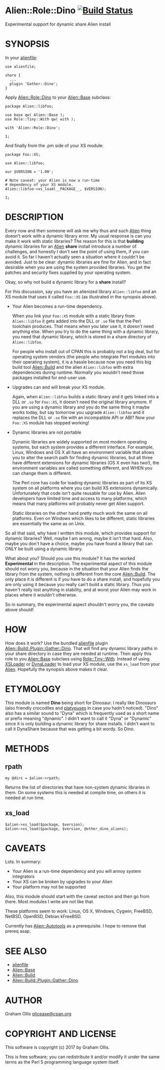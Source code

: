 # Alien::Role::Dino [![Build Status](https://secure.travis-ci.org/Perl5-Alien/Alien-Role-Dino.png)](http://travis-ci.org/Perl5-Alien/Alien-Role-Dino)

Experimental support for dynamic share Alien install

# SYNOPSIS

In your [alienfile](https://metacpan.org/pod/alienfile):

    use alienfile;
    
    share {
      ...
      plugin 'Gather::Dino';
    }

Apply [Alien::Role::Dino](https://metacpan.org/pod/Alien::Role::Dino) to your [Alien::Base](https://metacpan.org/pod/Alien::Base) subclass:

    package Alien::libfoo;
    
    use base qw( Alien::Base );
    use Role::Tiny::With qw( with );
    
    with 'Alien::Role::Dino';
    
    1;

And finally from the .pm side of your XS module:

    package Foo::XS;
    
    use Alien::libfoo;
    
    our $VERSION = '1.00';
    
    # Note caveat: your Alien is now a run-time
    # dependency of your XS module.
    Alien::libfoo->xs_load(__PACKAGE__, $VERSION);
    
    1;

# DESCRIPTION

Every now and then someone will ask me why thus and such [Alien](https://metacpan.org/pod/Alien) thing 
doesn't work with a dynamic library error.  My usual response is can you 
make it work with static libraries?  The reason for this is that 
**building** dynamic libraries for an [Alien](https://metacpan.org/pod/Alien) **share** install introduce 
a number of challenges, and honestly I don't see the point of using 
them, if you can avoid it.  So far I haven't actually seen a situation 
where it couldn't be avoided.  Just to be clear: dynamic libraries are 
fine for Alien, and in fact desirable when you are using the system 
provided libraries.  You get the patches and security fixes supplied by 
your operating system.

Okay, so why not build a dynamic library for a **share** install?

For this discussion, say you have an alienized library `Alien::libfoo` 
and an XS module that uses it called `Foo::XS` (as illustrated in the 
synopsis above).

- Your Alien becomes a run-time dependency.

    When you link your `Foo::XS` module with a static library from 
    `Alien::libfoo` it gets added into the DLL or `.so` file that the Perl 
    toolchain produces.  That means when you later use it, it doesn't need 
    anything else.  When you try to do the same thing with a dynamic 
    library, you need that dynamic library, which is stored in a share 
    directory of `Alien::libfoo`.

    For people who install out of CPAN this is probably not a big deal, but 
    for operating system vendors (the people who integrate Perl modules into 
    their operating system), it is a hassle because now you need this big 
    build tool [Alien::Build](https://metacpan.org/pod/Alien::Build) and the alien `Alien::libfoo` with extra 
    dependencies during runtime.  Normally you wouldn't need those packages 
    installed for end-user use.

- Upgrades can and will break your XS module.

    Again, when `Alien::libfoo` builds a static library and it gets linked 
    into a DLL or `.so` for `Foo::XS`, it doesn't need the original 
    library anymore.  If you are using a dynamic library and you do the same 
    thing it maybe works today, but say tomorrow you upgrade 
    `Alien::libfoo` and it replaces the DLL or `.so` file with an 
    incompatible API or ABI?  Now your `Foo::XS` module has stopped 
    working!

- Dynamic libraries are not portable

    Dynamic libraries are widely supported on most modern operating systems, 
    but each system provides a different interface.  For example, Linux, 
    Windows and OS X all have an environment variable that allows you to 
    alter the search path for finding dynamic libraries, but all three have 
    different extensions for dynamic libraries (OS X even has two!), the 
    environment variables are called something different, and WHEN you can 
    change them is different.

    The Perl core has code for loading dynamic libraries as part of its XS 
    system on all platforms where you can build XS extensions dynamically. 
    Unfortunately that code isn't quite reusable for use by Alien.  Alien 
    developers have limited time and access to many platforms, which means 
    that many platforms will probably never get Alien support.

    Static libraries on the other hand pretty much work the same on all 
    platforms.  Even on Windows which likes to be different, static 
    libraries are essentially the same as on Unix.

So all that said, why have I written this module, which provides support 
for dynamic libraries?  Well, maybe I am wrong, maybe it isn't that 
hard.  Also, maybe you don't have a choice, maybe you have found a 
library that can ONLY be built using a dynamic library.

What about you?  Should you use this module?  It has the worked 
**Experimental** in the description.  The experimental aspect of this 
module should not worry you, because in the situation that your Alien 
finds the library from the system, nothing is different from the core 
[Alien::Build](https://metacpan.org/pod/Alien::Build).  The only place it is different is if you have to do a 
share install, and hopefully you are only using it because you really 
can't build a static library.  Thus you haven't really lost anything in 
stability, and at worst your Alien may work in places where it wouldn't 
otherwise.

So in summary, the experimental aspect shouldn't worry you, the caveats 
above should!

# HOW

How does it work?  Use the bundled [alienfile](https://metacpan.org/pod/alienfile) plugin 
[Alien::Build::Plugin::Gather::Dino](https://metacpan.org/pod/Alien::Build::Plugin::Gather::Dino).  That will find any dynamic 
library paths in your share directory in case they are needed at 
runtime.  Then apply this role to you [Alien::Base](https://metacpan.org/pod/Alien::Base) subclass using
[Role::Tiny::With](https://metacpan.org/pod/Role::Tiny::With).  Instead of using [XSLoader](https://metacpan.org/pod/XSLoader) or [DynaLoader](https://metacpan.org/pod/DynaLoader)
to load your XS module, use the `xs_load` from your [Alien](https://metacpan.org/pod/Alien).
Hopefully the synopsis above makes it clear.

# ETYMOLOGY

This module is named **Dino** being short for Dinosaur.  I really like 
Dinosaurs (also friendly crocodiles and [platypuses](https://metacpan.org/pod/FFI::Platypus) in 
case you hadn't noticed).  "Dino" also has a similar sound to "Dyna" 
which is frequently used as a short name or prefix meaning "dynamic".  I 
didn't want to call it "Dyna" or "Dynamic" since it is only building a 
dynamic library for share installs.  I didn't want to call it DynaShare 
because that was getting a bit wordy.  So Dino.

# METHODS

## rpath

    my @dirs = $alien->rpath;

Returns the list of directories that have non-system dynamic libraries
in them.  On some systems this is needed at compile time, on others
it is needed at run time.

## xs\_load

    $alien->xs_load($package, $version);
    $alien->xs_load($package, $version, @other_dino_aliens);

# CAVEATS

Lots.  In summary:

- Your Alien is a run-time dependency and you will annoy system integrators
- Your XS can be broken by upgrades to your Alien
- Your platform may not be supported

Also, this module should start with the caveat section and then go from 
there.  Most modules I write are not like that.

These platforms seem to work: Linux, OS X, Windows, Cygwin, FreeBSD, 
NetBSD, OpenBSD, Debian kFreeBSD.

Currently has [Alien::Autotools](https://metacpan.org/pod/Alien::Autotools) as a prerequisite.  I hope to remove that prereq
asap.

# SEE ALSO

- [alienfile](https://metacpan.org/pod/alienfile)
- [Alien::Base](https://metacpan.org/pod/Alien::Base)
- [Alien::Build](https://metacpan.org/pod/Alien::Build)
- [Alien::Build::Plugin::Gather::Dino](https://metacpan.org/pod/Alien::Build::Plugin::Gather::Dino)

# AUTHOR

Graham Ollis <plicease@cpan.org>

# COPYRIGHT AND LICENSE

This software is copyright (c) 2017 by Graham Ollis.

This is free software; you can redistribute it and/or modify it under
the same terms as the Perl 5 programming language system itself.
